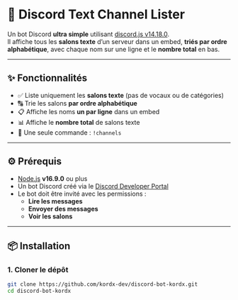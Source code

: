 # 📜 Discord Text Channel Lister

Un bot Discord **ultra simple** utilisant [discord.js v14.18.0](https://discord.js.org/docs/packages/discord.js/14.18.0).  
Il affiche tous les **salons texte** d’un serveur dans un embed, **triés par ordre alphabétique**, avec chaque nom sur une ligne et le **nombre total** en bas.

---

## ✨ Fonctionnalités

- ✅ Liste uniquement les **salons texte** (pas de vocaux ou de catégories)
- 🔠 Trie les salons **par ordre alphabétique**
- 📋 Affiche les noms **un par ligne** dans un embed
- 📊 Affiche le **nombre total** de salons texte
- 💬 Une seule commande : `!channels`

---

## ⚙️ Prérequis

- [Node.js](https://nodejs.org/) **v16.9.0** ou plus
- Un bot Discord créé via le [Discord Developer Portal](https://discord.com/developers/applications)
- Le bot doit être invité avec les permissions :
  - **Lire les messages**
  - **Envoyer des messages**
  - **Voir les salons**

---

## 📦 Installation

### 1. Cloner le dépôt

```bash
git clone https://github.com/kordx-dev/discord-bot-kordx.git
cd discord-bot-kordx
